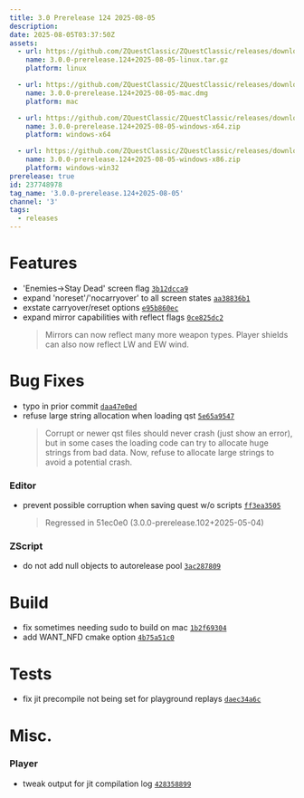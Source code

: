 ```yaml
---
title: 3.0 Prerelease 124 2025-08-05
description: 
date: 2025-08-05T03:37:50Z
assets: 
  - url: https://github.com/ZQuestClassic/ZQuestClassic/releases/download/3.0.0-prerelease.124%2B2025-08-05/3.0.0-prerelease.124%2B2025-08-05-linux.tar.gz
    name: 3.0.0-prerelease.124+2025-08-05-linux.tar.gz
    platform: linux

  - url: https://github.com/ZQuestClassic/ZQuestClassic/releases/download/3.0.0-prerelease.124%2B2025-08-05/3.0.0-prerelease.124%2B2025-08-05-mac.dmg
    name: 3.0.0-prerelease.124+2025-08-05-mac.dmg
    platform: mac

  - url: https://github.com/ZQuestClassic/ZQuestClassic/releases/download/3.0.0-prerelease.124%2B2025-08-05/3.0.0-prerelease.124%2B2025-08-05-windows-x64.zip
    name: 3.0.0-prerelease.124+2025-08-05-windows-x64.zip
    platform: windows-x64

  - url: https://github.com/ZQuestClassic/ZQuestClassic/releases/download/3.0.0-prerelease.124%2B2025-08-05/3.0.0-prerelease.124%2B2025-08-05-windows-x86.zip
    name: 3.0.0-prerelease.124+2025-08-05-windows-x86.zip
    platform: windows-win32
prerelease: true
id: 237748978
tag_name: '3.0.0-prerelease.124+2025-08-05'
channel: '3'
tags:
  - releases
---
```





# Features

- 'Enemies->Stay Dead' screen flag [`3b12dcca9`](https://github.com/ZQuestClassic/ZQuestClassic/commit/3b12dcca93df3a631b3898f26f4bae4950c478ed)
- expand 'noreset'/'nocarryover' to all screen states [`aa38836b1`](https://github.com/ZQuestClassic/ZQuestClassic/commit/aa38836b1fd9fcb931923fc970f7c95671b16b60)
- exstate carryover/reset options [`e95b860ec`](https://github.com/ZQuestClassic/ZQuestClassic/commit/e95b860ec6f14317153283256335bbef5de7e4eb)
- expand mirror capabilities with reflect flags [`0ce825dc2`](https://github.com/ZQuestClassic/ZQuestClassic/commit/0ce825dc2eb1e929e9a536f0906631eb02f379e5)
   &nbsp;
   >Mirrors can now reflect many more weapon types. Player shields can also now reflect LW and EW wind. 
   >

# Bug Fixes

- typo in prior commit [`daa47e0ed`](https://github.com/ZQuestClassic/ZQuestClassic/commit/daa47e0ed886d851ea422772f76122bec0060521)
- refuse large string allocation when loading qst [`5e65a9547`](https://github.com/ZQuestClassic/ZQuestClassic/commit/5e65a9547bec6c27f59cc643aff6ae7108951584)
   &nbsp;
   >Corrupt or newer qst files should never crash (just show an error), but in some cases the loading code can try to allocate huge strings from bad data. Now, refuse to allocate large strings to avoid a potential crash. 
   >

### Editor

- prevent possible corruption when saving quest w/o scripts [`ff3ea3505`](https://github.com/ZQuestClassic/ZQuestClassic/commit/ff3ea350599634da07975ddb853c803a1e51b670)
   &nbsp;
   >Regressed in 51ec0e0 (3.0.0-prerelease.102+2025-05-04) 
   >

### ZScript

- do not add null objects to autorelease pool [`3ac287809`](https://github.com/ZQuestClassic/ZQuestClassic/commit/3ac287809c18058c6783ecf1e60c0d25f3dfad0e)

# Build

- fix sometimes needing sudo to build on mac [`1b2f69304`](https://github.com/ZQuestClassic/ZQuestClassic/commit/1b2f693046b246eedc82052db0e58bf0c52eb2a5)
- add WANT_NFD cmake option [`4b75a51c0`](https://github.com/ZQuestClassic/ZQuestClassic/commit/4b75a51c00ce61e7e04b364e36769607ae1d3e3c)

# Tests

- fix jit precompile not being set for playground replays [`daec34a6c`](https://github.com/ZQuestClassic/ZQuestClassic/commit/daec34a6c55fb1eab71055b24ea6cc91ed29c6b0)

# Misc.

### Player

- tweak output for jit compilation log [`428358899`](https://github.com/ZQuestClassic/ZQuestClassic/commit/428358899e811755c0b9a6540f36fde81675f22d)
